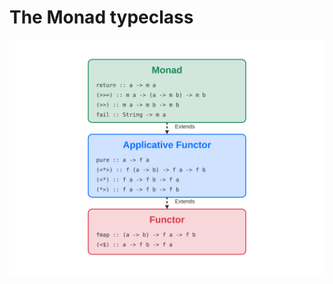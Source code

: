 
<a name="functor-applicative-moand-hierarchy-scheme"></a>
# The Monad typeclass
![functor-applicative-monad-hierarchy-scheme](/res/functor-applicative-monad-hierarchy.svg) 
